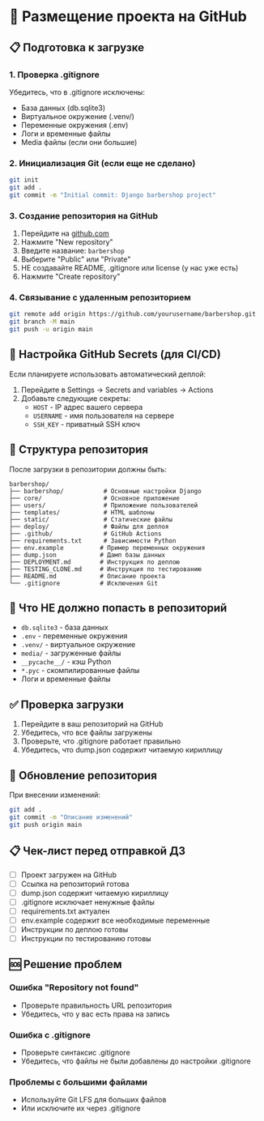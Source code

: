 # 🚀 Размещение проекта на GitHub

## 📋 Подготовка к загрузке

### 1. Проверка .gitignore
Убедитесь, что в .gitignore исключены:
- База данных (db.sqlite3)
- Виртуальное окружение (.venv/)
- Переменные окружения (.env)
- Логи и временные файлы
- Media файлы (если они большие)

### 2. Инициализация Git (если еще не сделано)
```bash
git init
git add .
git commit -m "Initial commit: Django barbershop project"
```

### 3. Создание репозитория на GitHub
1. Перейдите на [github.com](https://github.com)
2. Нажмите "New repository"
3. Введите название: `barbershop`
4. Выберите "Public" или "Private"
5. НЕ создавайте README, .gitignore или license (у нас уже есть)
6. Нажмите "Create repository"

### 4. Связывание с удаленным репозиторием
```bash
git remote add origin https://github.com/yourusername/barbershop.git
git branch -M main
git push -u origin main
```

## 🔐 Настройка GitHub Secrets (для CI/CD)

Если планируете использовать автоматический деплой:

1. Перейдите в Settings → Secrets and variables → Actions
2. Добавьте следующие секреты:
   - `HOST` - IP адрес вашего сервера
   - `USERNAME` - имя пользователя на сервере
   - `SSH_KEY` - приватный SSH ключ

## 📁 Структура репозитория

После загрузки в репозитории должны быть:

```
barbershop/
├── barbershop/           # Основные настройки Django
├── core/                 # Основное приложение
├── users/                # Приложение пользователей
├── templates/            # HTML шаблоны
├── static/               # Статические файлы
├── deploy/               # Файлы для деплоя
├── .github/              # GitHub Actions
├── requirements.txt      # Зависимости Python
├── env.example          # Пример переменных окружения
├── dump.json            # Дамп базы данных
├── DEPLOYMENT.md        # Инструкция по деплою
├── TESTING_CLONE.md     # Инструкция по тестированию
├── README.md            # Описание проекта
└── .gitignore           # Исключения Git
```

## 🚫 Что НЕ должно попасть в репозиторий

- `db.sqlite3` - база данных
- `.env` - переменные окружения
- `.venv/` - виртуальное окружение
- `media/` - загруженные файлы
- `__pycache__/` - кэш Python
- `*.pyc` - скомпилированные файлы
- Логи и временные файлы

## ✅ Проверка загрузки

1. Перейдите в ваш репозиторий на GitHub
2. Убедитесь, что все файлы загружены
3. Проверьте, что .gitignore работает правильно
4. Убедитесь, что dump.json содержит читаемую кириллицу

## 🔄 Обновление репозитория

При внесении изменений:
```bash
git add .
git commit -m "Описание изменений"
git push origin main
```

## 📋 Чек-лист перед отправкой ДЗ

- [ ] Проект загружен на GitHub
- [ ] Ссылка на репозиторий готова
- [ ] dump.json содержит читаемую кириллицу
- [ ] .gitignore исключает ненужные файлы
- [ ] requirements.txt актуален
- [ ] env.example содержит все необходимые переменные
- [ ] Инструкции по деплою готовы
- [ ] Инструкции по тестированию готовы

## 🆘 Решение проблем

### Ошибка "Repository not found"
- Проверьте правильность URL репозитория
- Убедитесь, что у вас есть права на запись

### Ошибка с .gitignore
- Проверьте синтаксис .gitignore
- Убедитесь, что файлы не были добавлены до настройки .gitignore

### Проблемы с большими файлами
- Используйте Git LFS для больших файлов
- Или исключите их через .gitignore
